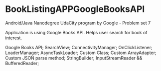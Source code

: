 # BookListingAPPGoogleBooksAPI
Android/Java Nanodegree UdaCity program by Google - Problem set 7

Application is using Google Books API. Helps user search for book of interest.

Google Books API;
SearchView;
ConnectivityManager;
OnClickListener;
LoaderManager;
AsyncTaskLoader;
Custom Class;
Custom ArrayAdapter;
Custom JSON parse method;
StringBuilder;
InputStreamReader && BufferedReader;

